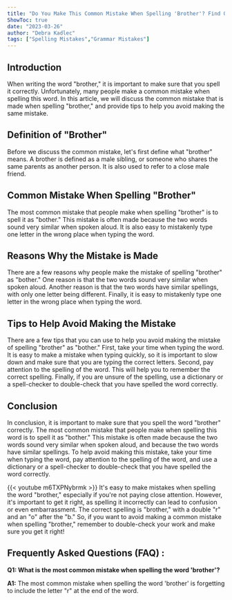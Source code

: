 ```yaml
---
title: "Do You Make This Common Mistake When Spelling 'Brother'? Find Out Now!"
ShowToc: true 
date: "2023-03-26"
author: "Debra Kadlec" 
tags: ["Spelling Mistakes","Grammar Mistakes"]
---
```

## Introduction

When writing the word "brother," it is important to make sure that you spell it correctly. Unfortunately, many people make a common mistake when spelling this word. In this article, we will discuss the common mistake that is made when spelling "brother," and provide tips to help you avoid making the same mistake. 

## Definition of "Brother"

Before we discuss the common mistake, let's first define what "brother" means. A brother is defined as a male sibling, or someone who shares the same parents as another person. It is also used to refer to a close male friend. 

## Common Mistake When Spelling "Brother"

The most common mistake that people make when spelling "brother" is to spell it as "bother." This mistake is often made because the two words sound very similar when spoken aloud. It is also easy to mistakenly type one letter in the wrong place when typing the word. 

## Reasons Why the Mistake is Made

There are a few reasons why people make the mistake of spelling "brother" as "bother." One reason is that the two words sound very similar when spoken aloud. Another reason is that the two words have similar spellings, with only one letter being different. Finally, it is easy to mistakenly type one letter in the wrong place when typing the word. 

## Tips to Help Avoid Making the Mistake

There are a few tips that you can use to help you avoid making the mistake of spelling "brother" as "bother." First, take your time when typing the word. It is easy to make a mistake when typing quickly, so it is important to slow down and make sure that you are typing the correct letters. Second, pay attention to the spelling of the word. This will help you to remember the correct spelling. Finally, if you are unsure of the spelling, use a dictionary or a spell-checker to double-check that you have spelled the word correctly. 

## Conclusion

In conclusion, it is important to make sure that you spell the word "brother" correctly. The most common mistake that people make when spelling this word is to spell it as "bother." This mistake is often made because the two words sound very similar when spoken aloud, and because the two words have similar spellings. To help avoid making this mistake, take your time when typing the word, pay attention to the spelling of the word, and use a dictionary or a spell-checker to double-check that you have spelled the word correctly.

{{< youtube m6TXPNybrmk >}} 
It's easy to make mistakes when spelling the word "brother," especially if you're not paying close attention. However, it's important to get it right, as spelling it incorrectly can lead to confusion or even embarrassment. The correct spelling is "brother," with a double "r" and an "o" after the "b." So, if you want to avoid making a common mistake when spelling "brother," remember to double-check your work and make sure you get it right!

## Frequently Asked Questions (FAQ) :
**Q1: What is the most common mistake when spelling the word 'brother'?**

**A1:** The most common mistake when spelling the word 'brother' is forgetting to include the letter "r" at the end of the word.





